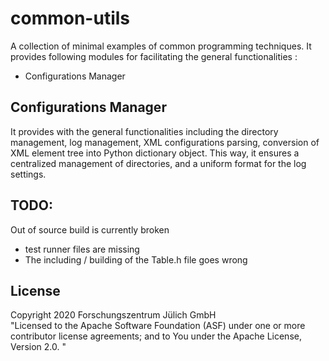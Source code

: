 # common-utils
A collection of minimal examples of common programming techniques.
It provides following modules for facilitating the general functionalities :

* Configurations Manager

## Configurations Manager

It provides with the general functionalities including the 
directory management, log management, XML configurations parsing,
conversion of XML element tree into Python dictionary object.
This way, it ensures a centralized management of directories, 
and a uniform format for the log settings.


## TODO:

Out of source build is currently broken
 - test runner files are missing
 - The including / building of the Table.h file goes wrong

## License
Copyright 2020 Forschungszentrum Jülich GmbH  
"Licensed to the Apache Software Foundation (ASF) under one or more contributor
license agreements; and to You under the Apache License, Version 2.0. "
